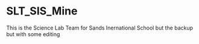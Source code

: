# SLT_SIS_Mine
This is the Science Lab Team for Sands Inernational School but the backup but with some editing
